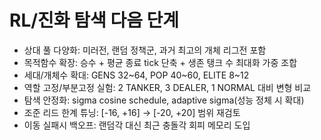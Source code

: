 # RL/진화 탐색 다음 단계
- 상대 풀 다양화: 미러전, 랜덤 정책군, 과거 최고의 개체 리그전 포함
- 목적함수 확장: 승수 + 평균 종료 tick 단축 + 생존 탱크 수 최대화 가중 조합
- 세대/개체수 확대: GENS 32~64, POP 40~60, ELITE 8~12
- 역할 고정/부분고정 실험: 2 TANKER, 3 DEALER, 1 NORMAL 대비 변형 비교
- 탐색 안정화: sigma cosine schedule, adaptive sigma(성능 정체 시 확대)
- 조준 리드 한계 튜닝: [-16, +16] → [-20, +20] 범위 재검토
- 이동 실패시 백오프: 랜덤각 대신 최근 충돌각 회피 메모리 도입
